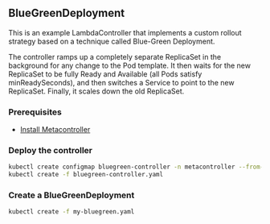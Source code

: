 ## BlueGreenDeployment

This is an example LambdaController that implements a custom rollout strategy
based on a technique called Blue-Green Deployment.

The controller ramps up a completely separate ReplicaSet in the background for any change to the
Pod template. It then waits for the new ReplicaSet to be fully Ready and Available
(all Pods satisfy minReadySeconds), and then switches a Service to point to the new ReplicaSet.
Finally, it scales down the old ReplicaSet.

### Prerequisites

* [Install Metacontroller](https://github.com/GoogleCloudPlatform/kube-metacontroller#install)

### Deploy the controller

```sh
kubectl create configmap bluegreen-controller -n metacontroller --from-file=sync.js
kubectl create -f bluegreen-controller.yaml
```

### Create a BlueGreenDeployment

```sh
kubectl create -f my-bluegreen.yaml
```
